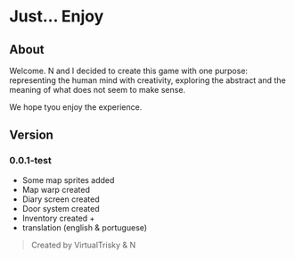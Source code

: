 # Just... Enjoy

## About
Welcome. N and I decided to create this game with one purpose: representing the human mind with creativity, exploring the abstract and the meaning of what does not seem to make sense.

We hope tyou enjoy the experience.


## Version
### 0.0.1-test
- Some map sprites added
- Map warp created
- Diary screen created
- Door system created
- Inventory created +
- translation (english & portuguese)

> Created by VirtualTrisky & N
